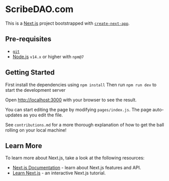 # ScribeDAO.com

This is a [Next.js](https://nextjs.org/) project bootstrapped with [`create-next-app`](https://github.com/vercel/next.js/tree/canary/packages/create-next-app).

## Pre-requisites

- [`git`](https://git-scm.com)
- [Node.js](https://nodejs.org/en/) `v14.x` or higher with `npm@7`

## Getting Started

First install the dependencies using `npm install`
Then run `npm run dev` to start the development server

Open [http://localhost:3000](http://localhost:3000) with your browser to see the result.

You can start editing the page by modifying `pages/index.js`. The page auto-updates as you edit the file.

See `contributions.md` for a more thorough explanation of how to get the ball rolling on your local machine!

## Learn More

To learn more about Next.js, take a look at the following resources:

- [Next.js Documentation](https://nextjs.org/docs) - learn about Next.js features and API.
- [Learn Next.js](https://nextjs.org/learn) - an interactive Next.js tutorial.
